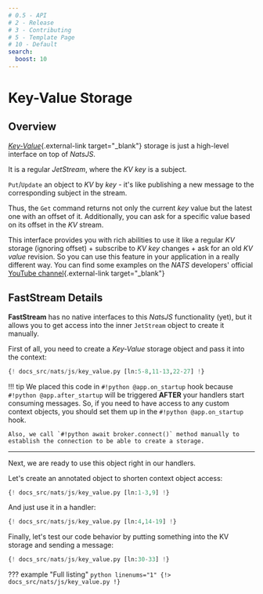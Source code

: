 ```yaml
---
# 0.5 - API
# 2 - Release
# 3 - Contributing
# 5 - Template Page
# 10 - Default
search:
  boost: 10
---
```


# Key-Value Storage

## Overview

[*Key-Value*](https://docs.nats.io/nats-concepts/jetstream/key-value-store){.external-link target="_blank"} storage is just a high-level interface on top of *NatsJS*.

It is a regular *JetStream*, where the *KV key* is a subject.

`Put`/`Update` an object to *KV* by *key* - it's like publishing a new message to the corresponding subject in the stream.

Thus, the `Get` command returns not only the current *key* value but the latest one with an offset of it. Additionally, you can ask for a specific value based on its offset in the *KV* stream.

This interface provides you with rich abilities to use it like a regular *KV* storage (ignoring offset) + subscribe to *KV key* changes + ask for an old *KV value* revision. So you can use this feature in your application in a really different way. You can find some examples on the *NATS* developers' official [YouTube channel](https://youtube.com/@NATS_io?si=DWHvNFjsLruxg5OZ){.external-link target="_blank"}

## FastStream Details

**FastStream** has no native interfaces to this *NatsJS* functionality (yet), but it allows you to get access into the inner `JetStream` object to create it manually.

First of all, you need to create a *Key-Value* storage object and pass it into the context:

```python linenums="1" hl_lines="12-13"
{! docs_src/nats/js/key_value.py [ln:5-8,11-13,22-27] !}
```

!!! tip
    We placed this code in `#!python @app.on_startup` hook because `#!python @app.after_startup` will be triggered **AFTER** your handlers start consuming messages. So, if you need to have access to any custom context objects, you should set them up in the `#!python @app.on_startup` hook.

    Also, we call `#!python await broker.connect()` method manually to establish the connection to be able to create a storage.

---

Next, we are ready to use this object right in our handlers.

Let's create an annotated object to shorten context object access:

```python linenums="1" hl_lines="4"
{! docs_src/nats/js/key_value.py [ln:1-3,9] !}
```

And just use it in a handler:

```python linenums="1" hl_lines="4 6-8"
{! docs_src/nats/js/key_value.py [ln:4,14-19] !}
```

Finally, let's test our code behavior by putting something into the KV storage and sending a message:

```python linenums="1" hl_lines="3-4"
{! docs_src/nats/js/key_value.py [ln:30-33] !}
```

??? example "Full listing"
    ```python linenums="1"
    {!> docs_src/nats/js/key_value.py !}
    ```
